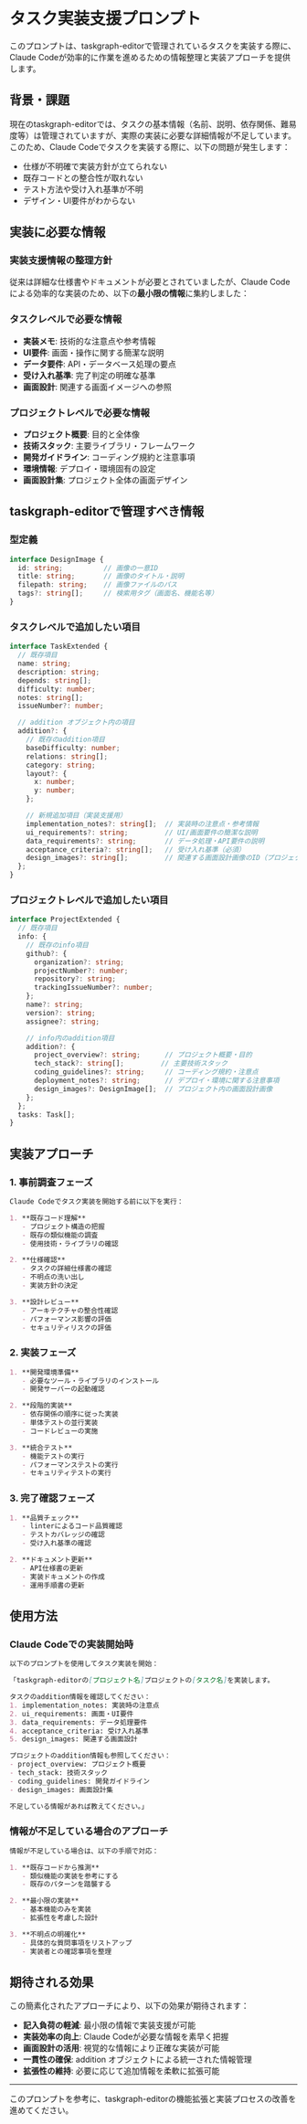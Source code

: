 # タスク実装支援プロンプト

このプロンプトは、taskgraph-editorで管理されているタスクを実装する際に、Claude Codeが効率的に作業を進めるための情報整理と実装アプローチを提供します。

## 背景・課題

現在のtaskgraph-editorでは、タスクの基本情報（名前、説明、依存関係、難易度等）は管理されていますが、実際の実装に必要な詳細情報が不足しています。このため、Claude Codeでタスクを実装する際に、以下の問題が発生します：

- 仕様が不明確で実装方針が立てられない
- 既存コードとの整合性が取れない
- テスト方法や受け入れ基準が不明
- デザイン・UI要件がわからない

## 実装に必要な情報

### 実装支援情報の整理方針

従来は詳細な仕様書やドキュメントが必要とされていましたが、Claude Codeによる効率的な実装のため、以下の**最小限の情報**に集約しました：

### タスクレベルで必要な情報
- **実装メモ**: 技術的な注意点や参考情報
- **UI要件**: 画面・操作に関する簡潔な説明
- **データ要件**: API・データベース処理の要点
- **受け入れ基準**: 完了判定の明確な基準
- **画面設計**: 関連する画面イメージへの参照

### プロジェクトレベルで必要な情報  
- **プロジェクト概要**: 目的と全体像
- **技術スタック**: 主要ライブラリ・フレームワーク
- **開発ガイドライン**: コーディング規約と注意事項
- **環境情報**: デプロイ・環境固有の設定
- **画面設計集**: プロジェクト全体の画面デザイン

## taskgraph-editorで管理すべき情報

### 型定義

```typescript
interface DesignImage {
  id: string;          // 画像の一意ID
  title: string;       // 画像のタイトル・説明
  filepath: string;    // 画像ファイルのパス
  tags?: string[];     // 検索用タグ（画面名、機能名等）
}
```

### タスクレベルで追加したい項目

```typescript
interface TaskExtended {
  // 既存項目
  name: string;
  description: string;
  depends: string[];
  difficulty: number;
  notes: string[];
  issueNumber?: number;

  // addition オブジェクト内の項目
  addition?: {
    // 既存のaddition項目
    baseDifficulty: number;
    relations: string[];
    category: string;
    layout?: {
      x: number;
      y: number;
    };

    // 新規追加項目（実装支援用）
    implementation_notes?: string[];  // 実装時の注意点・参考情報
    ui_requirements?: string;         // UI/画面要件の簡潔な説明
    data_requirements?: string;       // データ処理・API要件の説明
    acceptance_criteria?: string[];   // 受け入れ基準（必須）
    design_images?: string[];         // 関連する画面設計画像のID（プロジェクトのdesign_imagesから参照）
  };
}
```

### プロジェクトレベルで追加したい項目

```typescript
interface ProjectExtended {
  // 既存項目
  info: {
    // 既存のinfo項目
    github?: {
      organization?: string;
      projectNumber?: number;
      repository?: string;
      trackingIssueNumber?: number;
    };
    name?: string;
    version?: string;
    assignee?: string;

    // info内のaddition項目
    addition?: {
      project_overview?: string;      // プロジェクト概要・目的
      tech_stack?: string[];         // 主要技術スタック
      coding_guidelines?: string;     // コーディング規約・注意点
      deployment_notes?: string;      // デプロイ・環境に関する注意事項
      design_images?: DesignImage[];  // プロジェクト内の画面設計画像
    };
  };
  tasks: Task[];
}
```

## 実装アプローチ

### 1. 事前調査フェーズ
```markdown
Claude Codeでタスク実装を開始する前に以下を実行：

1. **既存コード理解**
   - プロジェクト構造の把握
   - 既存の類似機能の調査
   - 使用技術・ライブラリの確認

2. **仕様確認**
   - タスクの詳細仕様書の確認
   - 不明点の洗い出し
   - 実装方針の決定

3. **設計レビュー**
   - アーキテクチャの整合性確認
   - パフォーマンス影響の評価
   - セキュリティリスクの評価
```

### 2. 実装フェーズ
```markdown
1. **開発環境準備**
   - 必要なツール・ライブラリのインストール
   - 開発サーバーの起動確認

2. **段階的実装**
   - 依存関係の順序に従った実装
   - 単体テストの並行実装
   - コードレビューの実施

3. **統合テスト**
   - 機能テストの実行
   - パフォーマンステストの実行
   - セキュリティテストの実行
```

### 3. 完了確認フェーズ
```markdown
1. **品質チェック**
   - linterによるコード品質確認
   - テストカバレッジの確認
   - 受け入れ基準の確認

2. **ドキュメント更新**
   - API仕様書の更新
   - 実装ドキュメントの作成
   - 運用手順書の更新
```

## 使用方法

### Claude Codeでの実装開始時

```markdown
以下のプロンプトを使用してタスク実装を開始：

「taskgraph-editorの[プロジェクト名]プロジェクトの[タスク名]を実装します。

タスクのaddition情報を確認してください：
1. implementation_notes: 実装時の注意点
2. ui_requirements: 画面・UI要件
3. data_requirements: データ処理要件  
4. acceptance_criteria: 受け入れ基準
5. design_images: 関連する画面設計

プロジェクトのaddition情報も参照してください：
- project_overview: プロジェクト概要
- tech_stack: 技術スタック
- coding_guidelines: 開発ガイドライン
- design_images: 画面設計集

不足している情報があれば教えてください。」
```

### 情報が不足している場合のアプローチ

```markdown
情報が不足している場合は、以下の手順で対応：

1. **既存コードから推測**
   - 類似機能の実装を参考にする
   - 既存のパターンを踏襲する

2. **最小限の実装**
   - 基本機能のみを実装
   - 拡張性を考慮した設計

3. **不明点の明確化**
   - 具体的な質問事項をリストアップ
   - 実装者との確認事項を整理
```

## 期待される効果

この簡素化されたアプローチにより、以下の効果が期待されます：

- **記入負荷の軽減**: 最小限の情報で実装支援が可能
- **実装効率の向上**: Claude Codeが必要な情報を素早く把握
- **画面設計の活用**: 視覚的な情報により正確な実装が可能
- **一貫性の確保**: addition オブジェクトによる統一された情報管理
- **拡張性の維持**: 必要に応じて追加情報を柔軟に拡張可能

---

このプロンプトを参考に、taskgraph-editorの機能拡張と実装プロセスの改善を進めてください。
